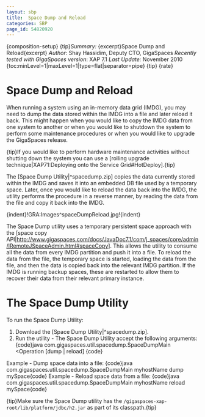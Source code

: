 ```yaml
---
layout: sbp
title:  Space Dump and Reload
categories: SBP
page_id: 54820920
---
```


{composition-setup}
{tip}*Summary:* {excerpt}Space Dump and Reload{excerpt}
*Author*: Shay Hassidim, Deputy CTO, GigaSpaces
*Recently tested with GigaSpaces version*: XAP 7.1
*Last Update:* November 2010
{toc:minLevel=1|maxLevel=1|type=flat|separator=pipe}
{tip}
{rate}

# Space Dump and Reload
When running a system using an in-memory data grid (IMDG), you may need to dump the data stored within the IMDG into a file and later reload it back. This might happen when you would like to copy the IMDG data from one system to another or when you would like to shutdown the system to perform some maintenance procedures or when you would like to upgrade the GigaSpaces release.

{tip}If you would like to perform hardware maintenance activities without shutting down the system you can use a [rolling upgrade technique|XAP71:Deploying onto the Service Grid#HotDeploy].{tip}

The [Space Dump Utility|^spacedump.zip] copies the data currently stored within the IMDG and saves it into an embedded DB file used by a temporary space. Later, once you would like to reload the data back into the IMDG, the utility performs the procedure in a reverse manner, by reading the data from the file and copy it back into the IMDG.

{indent}!GRA:Images^spaceDumpReload.jpg!{indent}

The Space Dump utility uses a temporary persistent space approach with the [space copy API|http://www.gigaspaces.com/docs/JavaDoc7.1/com/j_spaces/core/admin/IRemoteJSpaceAdmin.html#spaceCopy]. This allows the utility to consume all the data from every IMDG partition and push it into a file. To reload the data from the file, the temporary space is started, loading the data from the file, and then the data is copied back into the relevant IMDG partition. If the IMDG is running backup spaces, these are restarted to allow them to recover their data from their relevant primary instance.

# The Space Dump Utility
To run the Space Dump Utility:
1. Download the [Space Dump Utility|^spacedump.zip].
2. Run the utility - The Space Dump Utility accept the following arguments:
{code}java com.gigaspaces.util.spacedump.SpaceDumpMain <lookup locator> <Operation [dump | reload] <spaceName>{code}

Example - Dump space data into a file:
{code}java com.gigaspaces.util.spacedump.SpaceDumpMain myhostName dump mySpace{code}
Example - Reload space data from a file:
{code}java com.gigaspaces.util.spacedump.SpaceDumpMain myhostName reload mySpace{code}

{tip}Make sure the Space Dump utility has the `/gigaspaces-xap-root/lib/platform/jdbc/h2.jar` as part of its classpath.{tip}
